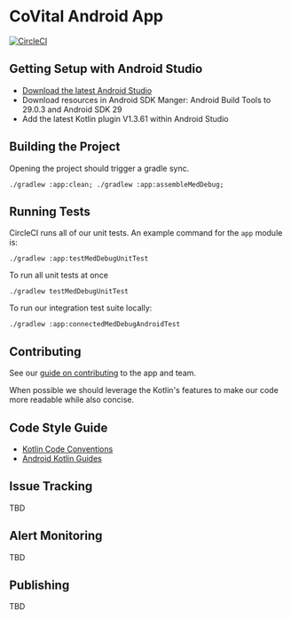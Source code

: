 # CoVital Android App

[![CircleCI](https://circleci.com/gh/CoVital-Project/covital-android.svg?style=svg)](https://circleci.com/gh/CoVital-Project/covital-android)

## Getting Setup with Android Studio

* [Download the latest Android Studio](https://developer.android.com/studio)
* Download resources in Android SDK Manger: Android Build Tools to 29.0.3 and Android SDK 29
* Add the latest Kotlin plugin V1.3.61 within Android Studio

## Building the Project

Opening the project should trigger a gradle sync.

```
./gradlew :app:clean; ./gradlew :app:assembleMedDebug;
```

## Running Tests

CircleCI runs all of our unit tests. An example command for the `app` module is:

```
./gradlew :app:testMedDebugUnitTest
```

To run all unit tests at once

```
./gradlew testMedDebugUnitTest
```

To run our integration test suite locally:

```
./gradlew :app:connectedMedDebugAndroidTest
```

## Contributing

See our [guide on contributing](https://github.com/CoVital-Project/covital-android/blob/master/CONTRIBUTING.md) to the app and team.

When possible we should leverage the Kotlin's features to make our code more readable while also concise.

## Code Style Guide

* [Kotlin Code Conventions](https://kotlinlang.org/docs/reference/coding-conventions.html)
* [Android Kotlin Guides](https://android.github.io/kotlin-guides/style.html)

## Issue Tracking

TBD

## Alert Monitoring

TBD

## Publishing

TBD
